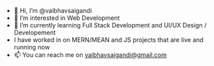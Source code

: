 - 👋 Hi, I’m @vaibhavsaigandi
- 👀 I’m interested in Web Development
- 🌱 I’m currently learning Full Stack Development and UI/UX Design / Developement
- I have worked in on MERN/MEAN and JS projects that are live and running now
- 📫 You can reach me on vaibhavsaigandi@gmail.com

<!---
vaibhavsaigandi/vaibhavsaigandi is a ✨ special ✨ repository because its `README.md` (this file) appears on your GitHub profile.
You can click the Preview link to take a look at your changes.
--->
